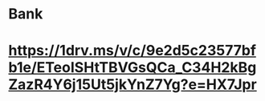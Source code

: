 # Bank
# https://1drv.ms/v/c/9e2d5c23577bfb1e/ETeoISHtTBVGsQCa_C34H2kBgZazR4Y6j15Ut5jkYnZ7Yg?e=HX7Jpr
